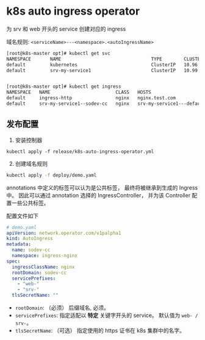 # k8s auto ingress operator

为 srv 和 web 开头的 service 创建对应的 ingress

域名规则: `<serviceName>---<namespace>.<autoIngressName>`


```bash
[root@k8s-master opt]# kubectl get svc
NAMESPACE       NAME                                 TYPE        CLUSTER-IP      EXTERNAL-IP   PORT(S)                      AGE
default         kubernetes                           ClusterIP   10.96.0.1       <none>        443/TCP                      50d
default         srv-my-service1                      ClusterIP   10.99.16.237    <none>        89/TCP                       14d


[root@k8s-master opt]# kubectl get ingress
NAMESPACE   NAME                        CLASS   HOSTS                                ADDRESS         PORTS   AGE
default     ingress-http                nginx   nginx.test.com                       10.106.239.94   80      16d
default     srv-my-service1--sodev-cc   nginx   srv-my-service1---default.sodev-cc   10.106.239.94   80      14d

```


## 发布配置

1. 安装控制器

```
kubectl apply -f release/k8s-auto-ingress-operator.yml
```

2. 创建域名规则

```bash
kubectl apply -f deploy/demo.yaml
```

annotations 中定义的标签可以认为是公共标签， 最终将被继承到生成的 Ingress 中。 因此可以通过 annotation 选择的 IngressController， 并为该 Controller 配置一些公共标签。


配置文件如下

```yaml
# demo.yaml
apiVersion: network.operator.com/v1palpha1
kind: AutoIngress
metadata:
  name: sodev-cc
  namespace: ingress-nginx
spec:
  ingressClassName: nginx
  rootDomain: sodev-cc
  servicePrefixes:
    - "web-"
    - "srv-"
  tlsSecretName: ""

```

+ `rootDomain`: （必须） 后缀域名, 必须。
+ `servicePrefixes`: 指定适配以 **特定** 关键字开头的 service。 默认值为 `web- / srv-`。
+ `tlsSecretName`: （可选） 指定使用的 https 证书在 k8s 集群中的名字。

<!--
## 遗留问题

控制器启动时会获取所有的 service 。 如果这个时候没有 **域名规则** ， 将不会创建 ingress 规则。
-->